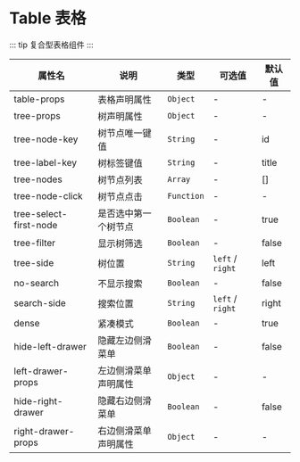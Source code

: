 # Table 表格

::: tip
复合型表格组件
:::

| 属性名                    | 说明         | 类型         | 可选值              | 默认值   |
|------------------------|------------|------------|------------------|-------|
| table-props            | 表格声明属性     | `Object`   | -                | -     |
| tree-props             | 树声明属性      | `Object`   | -                | -     |
| tree-node-key          | 树节点唯一键值    | `String`   | -                | id    |
| tree-label-key         | 树标签键值      | `String`   | -                | title |
| tree-nodes             | 树节点列表      | `Array`    | -                | []    |
| tree-node-click        | 树节点点击      | `Function` | -                | -     |
| tree-select-first-node | 是否选中第一个树节点 | `Boolean`  | -                | true  |
| tree-filter            | 显示树筛选      | `Boolean`  | -                | false |
| tree-side              | 树位置        | `String`   | `left` / `right` | left  |
| no-search              | 不显示搜索      | `Boolean`  | -                | false |
| search-side            | 搜索位置       | `String`   | `left` / `right` | right |
| dense                  | 紧凑模式       | `Boolean`  | -                | true  |
| hide-left-drawer       | 隐藏左边侧滑菜单   | `Boolean`  | -                | false |
| left-drawer-props      | 左边侧滑菜单声明属性 | `Object`   | -                | -     |
| hide-right-drawer      | 隐藏右边侧滑菜单   | `Boolean`  | -                | false |
| right-drawer-props     | 右边侧滑菜单声明属性 | `Object`   | -                | -     |

